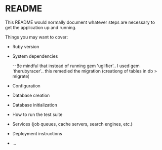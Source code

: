 # README

This README would normally document whatever steps are necessary to get the
application up and running.

Things you may want to cover:

* Ruby version

* System dependencies

  --Be mindful that instead of running gem 'uglifier'.. I used gem 'therubyracer'.. this remedied the migration (creationg of tables in db > migrate)

* Configuration

* Database creation

* Database initialization

* How to run the test suite

* Services (job queues, cache servers, search engines, etc.)

* Deployment instructions

* ...
